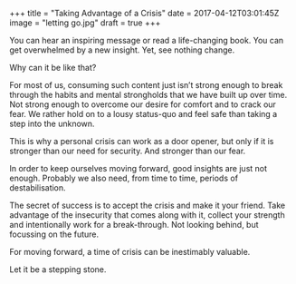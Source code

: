 +++
title = "Taking Advantage of a Crisis"
date = 2017-04-12T03:01:45Z
image = "letting go.jpg"
draft = true
+++


You can hear an inspiring message or read a life-changing book. You can get overwhelmed by a new insight. Yet, see nothing change.

Why can it be like that?

For most of us, consuming such content just isn’t strong enough to break through the habits and mental strongholds that we have built up over time. Not strong enough to overcome our desire for comfort and to crack our fear. We rather hold on to a lousy status-quo and feel safe than taking a step into the unknown. 

This is why a personal crisis can work as a door opener, but only if it is stronger than our need for security. And stronger than our fear.

In order to keep ourselves moving forward, good insights are just not enough. Probably we also need, from time to time, periods of destabilisation.

The secret of success is to accept the crisis and make it your friend. Take advantage of the insecurity that comes along with it, collect your strength and intentionally work for a break-through. Not looking behind, but focussing on the future.

For moving forward, a time of crisis can be inestimably valuable.

Let it be a stepping stone.